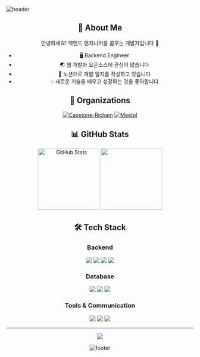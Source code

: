 ![header](https://capsule-render.vercel.app/api?type=waving&color=gradient&height=300&section=header&text=Backend%20Developer&fontSize=70&animation=fadeIn&fontAlignY=38&desc=Welcome%20to%20my%20GitHub%20profile!&descAlignY=51&descAlign=62)

<div align="center">
  
## 🚀 About Me
안녕하세요! 백엔드 엔지니어를 꿈꾸는 개발자입니다 👋
- 🖥️ Backend Engineer
- 🌏 웹 개발과 오픈소스에 관심이 많습니다
- 📝 노션으로 개발 일지를 작성하고 있습니다
- 💡 새로운 기술을 배우고 성장하는 것을 좋아합니다

## 🏢 Organizations
[![Capstone-Richam](https://img.shields.io/badge/Capstone-Richam-FF6B6B?style=for-the-badge&logo=github&logoColor=white)](https://github.com/Capstone-Richam)
[![Meetpl](https://img.shields.io/badge/Meetpl-4CAF50?style=for-the-badge&logo=github&logoColor=white)](https://github.com/Kusitms-28th-MeetUp-C)

## 📊 GitHub Stats
<p align="center">
  <img src="https://github-readme-stats.vercel.app/api?username=qogustj&show_icons=true&theme=tokyonight" alt="GitHub Stats" height="165"/>
  <img src="https://github-readme-stats.vercel.app/api/top-langs/?username=qogustj&hide=html&hide_title=true&hide_border=true&layout=compact&langs_count=6&text_color=000&icon_color=fff&bg_color=0,52fa5a,4dfcff,c64dff&theme=graywhite" height="165"/>
</p>

## 🛠 Tech Stack

### Backend
<p>
  <img src="https://img.shields.io/badge/Java-007396?style=for-the-badge&logo=java&logoColor=white"/>
  <img src="https://img.shields.io/badge/Spring_Boot-6DB33F?style=for-the-badge&logo=spring-boot&logoColor=white"/>
  <img src="https://img.shields.io/badge/Spring_Data_JPA-6DB33F?style=for-the-badge&logo=spring&logoColor=white"/>
  <img src="https://img.shields.io/badge/Spring_Security-6DB33F?style=for-the-badge&logo=spring-security&logoColor=white"/>
</p>

### Database
<p>
  <img src="https://img.shields.io/badge/MySQL-4479A1?style=for-the-badge&logo=mysql&logoColor=white"/>
  <img src="https://img.shields.io/badge/Redis-DC382D?style=for-the-badge&logo=redis&logoColor=white"/>
  <img src="https://img.shields.io/badge/MongoDB-47A248?style=for-the-badge&logo=mongodb&logoColor=white"/>
</p>

### Tools & Communication
<p>
  <img src="https://img.shields.io/badge/Git-F05032?style=for-the-badge&logo=git&logoColor=white"/>
  <img src="https://img.shields.io/badge/GitHub-181717?style=for-the-badge&logo=github&logoColor=white"/>
  <img src="https://img.shields.io/badge/Notion-000000?style=for-the-badge&logo=notion&logoColor=white"/>
</p>

---

<div align="center">
  <img src="https://komarev.com/ghpvc/?username=qogustj&color=blueviolet&style=flat-square&label=Profile+Views"/>
</div>

![footer](https://capsule-render.vercel.app/api?type=waving&color=gradient&height=150&section=footer)
